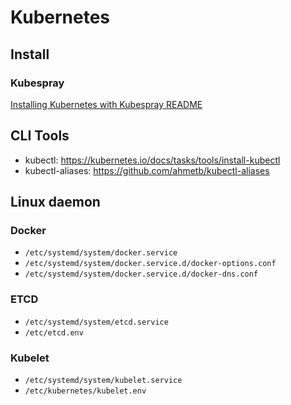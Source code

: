 # Kubernetes

## Install

### Kubespray

[Installing Kubernetes with Kubespray README](/kubernetes/kubespray/README.md)

## CLI Tools

- kubectl: https://kubernetes.io/docs/tasks/tools/install-kubectl
- kubectl-aliases: https://github.com/ahmetb/kubectl-aliases

## Linux daemon

### Docker

- `/etc/systemd/system/docker.service`
- `/etc/systemd/system/docker.service.d/docker-options.conf`
- `/etc/systemd/system/docker.service.d/docker-dns.conf`

### ETCD

- `/etc/systemd/system/etcd.service`
- `/etc/etcd.env`

### Kubelet

- `/etc/systemd/system/kubelet.service`
- `/etc/kubernetes/kubelet.env`
